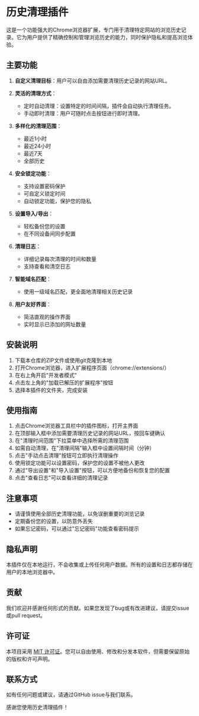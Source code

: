 # 历史清理插件

这是一个功能强大的Chrome浏览器扩展，专门用于清理特定网站的浏览历史记录。它为用户提供了精确控制和管理浏览历史的能力，同时保护隐私和提高浏览体验。

## 主要功能

1. **自定义清理目标**：用户可以自由添加需要清理历史记录的网站URL。

2. **灵活的清理方式**：
   - 定时自动清理：设置特定的时间间隔，插件会自动执行清理任务。
   - 手动即时清理：用户可随时点击按钮进行即时清理。

3. **多样化的清理范围**：
   - 最近1小时
   - 最近24小时
   - 最近7天
   - 全部历史

4. **安全锁定功能**：
   - 支持设置密码保护
   - 可自定义锁定时间
   - 自动锁定功能，保护您的隐私

5. **设置导入/导出**：
   - 轻松备份您的设置
   - 在不同设备间同步配置

6. **清理日志**：
   - 详细记录每次清理的时间和数量
   - 支持查看和清空日志

7. **智能域名匹配**：
   - 使用一级域名匹配，更全面地清理相关历史记录

8. **用户友好界面**：
   - 简洁直观的操作界面
   - 实时显示已添加的网址数量

## 安装说明

1. 下载本仓库的ZIP文件或使用git克隆到本地
2. 打开Chrome浏览器，进入扩展程序页面（chrome://extensions/）
3. 在右上角开启"开发者模式"
4. 点击左上角的"加载已解压的扩展程序"按钮
5. 选择本插件的文件夹，完成安装

## 使用指南

1. 点击Chrome浏览器工具栏中的插件图标，打开主界面
2. 在顶部输入框中添加需要清理历史记录的网站URL，按回车键确认
3. 在"清理时间范围"下拉菜单中选择所需的清理范围
4. 如需自动清理，在"清理间隔"输入框中设置间隔时间（分钟）
5. 点击"手动点击清理"按钮可立即执行清理操作
6. 使用锁定功能可以设置密码，保护您的设置不被他人更改
7. 通过"导出设置"和"导入设置"按钮，可以方便地备份和恢复您的配置
8. 点击"查看日志"可以查看详细的清理记录

## 注意事项

- 请谨慎使用全部历史清理功能，以免误删重要的浏览记录
- 定期备份您的设置，以防意外丢失
- 如果忘记密码，可以通过"忘记密码"功能查看密码提示

## 隐私声明

本插件仅在本地运行，不会收集或上传任何用户数据。所有的设置和日志都存储在用户的本地浏览器中。

## 贡献

我们欢迎并感谢任何形式的贡献。如果您发现了bug或有改进建议，请提交issue或pull request。

## 许可证

本项目采用 [MIT 许可证](LICENSE)。您可以自由使用、修改和分发本软件，但需要保留原始的版权和许可声明。

## 联系方式

如有任何问题或建议，请通过GitHub issue与我们联系。

感谢您使用历史清理插件！